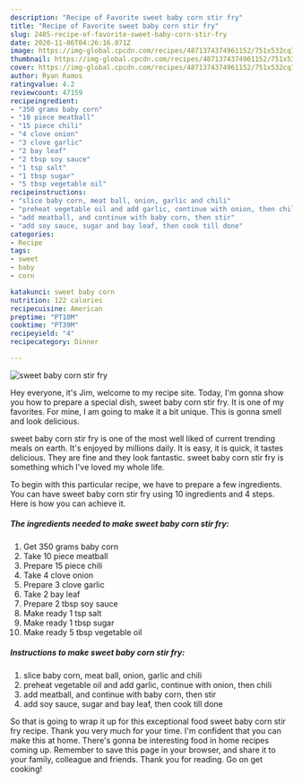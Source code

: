 ```yaml
---
description: "Recipe of Favorite sweet baby corn stir fry"
title: "Recipe of Favorite sweet baby corn stir fry"
slug: 2405-recipe-of-favorite-sweet-baby-corn-stir-fry
date: 2020-11-06T04:26:16.071Z
image: https://img-global.cpcdn.com/recipes/4871374374961152/751x532cq70/sweet-baby-corn-stir-fry-recipe-main-photo.jpg
thumbnail: https://img-global.cpcdn.com/recipes/4871374374961152/751x532cq70/sweet-baby-corn-stir-fry-recipe-main-photo.jpg
cover: https://img-global.cpcdn.com/recipes/4871374374961152/751x532cq70/sweet-baby-corn-stir-fry-recipe-main-photo.jpg
author: Ryan Ramos
ratingvalue: 4.2
reviewcount: 47159
recipeingredient:
- "350 grams baby corn"
- "10 piece meatball"
- "15 piece chili"
- "4 clove onion"
- "3 clove garlic"
- "2 bay leaf"
- "2 tbsp soy sauce"
- "1 tsp salt"
- "1 tbsp sugar"
- "5 tbsp vegetable oil"
recipeinstructions:
- "slice baby corn, meat ball, onion, garlic and chili"
- "preheat vegetable oil and add garlic, continue with onion, then chili"
- "add meatball, and continue with baby corn, then stir"
- "add soy sauce, sugar and bay leaf, then cook till done"
categories:
- Recipe
tags:
- sweet
- baby
- corn

katakunci: sweet baby corn 
nutrition: 122 calories
recipecuisine: American
preptime: "PT10M"
cooktime: "PT39M"
recipeyield: "4"
recipecategory: Dinner

---
```



![sweet baby corn stir fry](https://img-global.cpcdn.com/recipes/4871374374961152/751x532cq70/sweet-baby-corn-stir-fry-recipe-main-photo.jpg)

Hey everyone, it's Jim, welcome to my recipe site. Today, I'm gonna show you how to prepare a special dish, sweet baby corn stir fry. It is one of my favorites. For mine, I am going to make it a bit unique. This is gonna smell and look delicious.



sweet baby corn stir fry is one of the most well liked of current trending meals on earth. It's enjoyed by millions daily. It is easy, it is quick, it tastes delicious. They are fine and they look fantastic. sweet baby corn stir fry is something which I've loved my whole life.


To begin with this particular recipe, we have to prepare a few ingredients. You can have sweet baby corn stir fry using 10 ingredients and 4 steps. Here is how you can achieve it.

<!--inarticleads1-->

##### The ingredients needed to make sweet baby corn stir fry:

1. Get 350 grams baby corn
1. Take 10 piece meatball
1. Prepare 15 piece chili
1. Take 4 clove onion
1. Prepare 3 clove garlic
1. Take 2 bay leaf
1. Prepare 2 tbsp soy sauce
1. Make ready 1 tsp salt
1. Make ready 1 tbsp sugar
1. Make ready 5 tbsp vegetable oil




<!--inarticleads2-->

##### Instructions to make sweet baby corn stir fry:

1. slice baby corn, meat ball, onion, garlic and chili
1. preheat vegetable oil and add garlic, continue with onion, then chili
1. add meatball, and continue with baby corn, then stir
1. add soy sauce, sugar and bay leaf, then cook till done




So that is going to wrap it up for this exceptional food sweet baby corn stir fry recipe. Thank you very much for your time. I'm confident that you can make this at home. There's gonna be interesting food in home recipes coming up. Remember to save this page in your browser, and share it to your family, colleague and friends. Thank you for reading. Go on get cooking!
